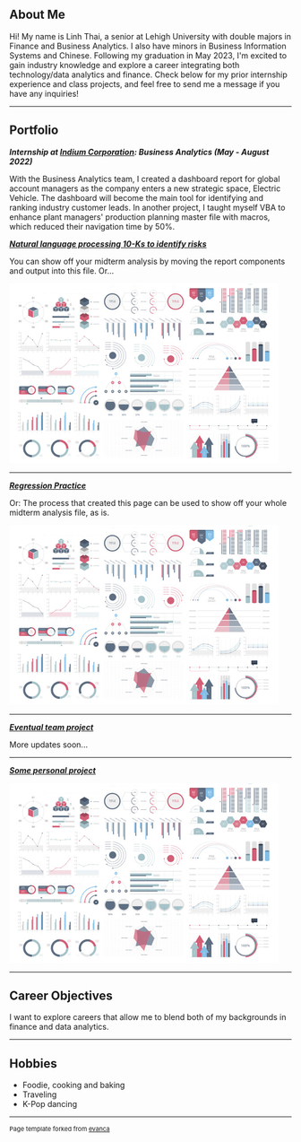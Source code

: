 ## About Me

Hi! My name is Linh Thai, a senior at Lehigh University with double majors in Finance and Business Analytics. I also have minors in Business Information Systems and Chinese. Following my graduation in May 2023, I'm excited to gain industry knowledge and explore a career integrating both technology/data analytics and finance. Check below for my prior internship experience and class projects, and feel free to send me a message if you have any inquiries!

---

## Portfolio

<!-- You can link to other websites, PDFs in this repo, and other pages in this repo -->

_**Internship at [Indium Corporation](https://www.indium.com/): Business Analytics (May - August 2022)**_

With the Business Analytics team, I created a dashboard report for global account managers as the company enters a new strategic space, Electric Vehicle. The dashboard will become the main tool for identifying and ranking industry customer leads. In another project, I taught myself VBA to enhance plant managers' production planning master file with macros, which reduced their navigation time by 50%.

_**[Natural language processing 10-Ks to identify risks](midterm_report)**_

You can show off your midterm analysis by moving the report components and output into this file. Or...

<img src="images/dummy_thumbnail.jpg?raw=true"/>

---

_**[Regression Practice](Regression_practice)**_

Or: The process that created this page can be used to show off your whole midterm analysis file, as is.

<img src="images/dummy_thumbnail.jpg?raw=true"/>

---

_**[Eventual team project](https://donbowen.github.io/teamproject/)**_

More updates soon...

---

_**[Some personal project](/pdf/sample_presentation.pdf)**_

<img src="images/dummy_thumbnail.jpg?raw=true"/>

---

## Career Objectives

I want to explore careers that allow me to blend both of my backgrounds in finance and data analytics.

---

## Hobbies

- Foodie, cooking and baking
- Traveling
- K-Pop dancing

---
<p style="font-size:11px">Page template forked from <a href="https://github.com/evanca/quick-portfolio">evanca</a></p>
<!-- Remove above link if you don't want to attibute -->
